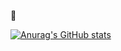 :closed_lock_with_key:

[![Anurag's GitHub stats](https://github-readme-stats.vercel.app/api?username=onSec-fr&show_icons=true)](https://github.com/anuraghazra/github-readme-stats)  
